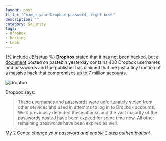```yaml
---
layout: post
title: "Change your Dropbox password, right now!"
description: ""
category: Security
tags: 
- Dropbox
- Hacking
- Leak
---
```

{% include JB/setup %}
**Dropbox** stated that it has not been hacked, but a [document](http://pastebin.com/aRgTJzzg) posted on pastebin yesterday contains 400 Dropbox usernames and passwords and the publisher has claimed that are just a tiny fraction of a massive hack that compromises up to 7 million accounts. 

![dropbox](https://orikdq.by3302.livefilestore.com/y2p7NhUbeJDrY3NYQp-T2h4SOEeGK1uMRrKcJvg5rbf9MnrTF_Tepps---sn2OWljAVYTekuXEMZvlVCOh9bdWGLyFoHf6LSho5GtLuR0mAIag/Dropbox_hacked_October.gif)

<!-- more -->

Dropbox says:
>These usernames and passwords were unfortunately stolen from other services and used in attempts to log in to Dropbox accounts. We'd previously detected these attacks and the vast majority of the passwords posted have been expired for some time now. All other remaining passwords have been expired as well.

My 2 Cents: *change your password and enable [2 step authentication](https://blog.dropbox.com/2014/10/have-you-enabled-two-step-verification/)*!
